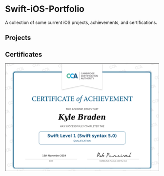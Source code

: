 # Swift-iOS-Portfolio
A collection of some current iOS projects, achievements, and certifications.



## Projects



## Certificates

![Swift Level 1 Certification](https://github.com/brickatyourfeet/Swift-iOS-Portfolio/blob/master/KBraden-Swift5-lvl1-cert.png)
